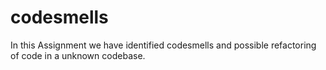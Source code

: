 # codesmells
In this Assignment we have identified codesmells and possible refactoring of code in a unknown codebase.
